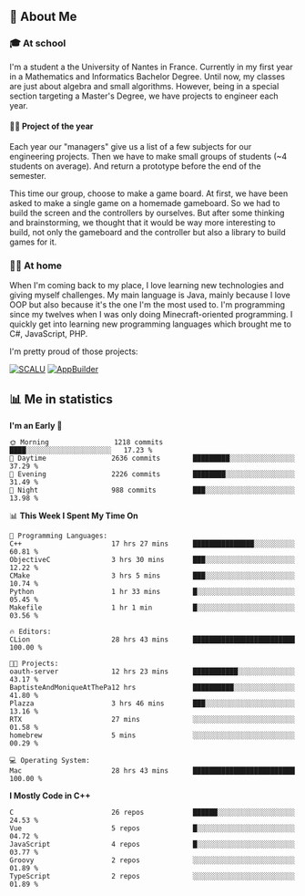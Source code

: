 ## 👀 About Me

### 🎓 At school

I'm a student a the University of Nantes in France. Currently in my first year in a Mathematics and Informatics Bachelor Degree. Until now, my classes are just about algebra and small algorithms. However, being in a special section targeting a Master's Degree, we have projects to engineer each year. 

#### 🔧🔬 Project of the year

Each year our "managers" give us a list of a few subjects for our engineering projects. Then we have to make small groups of students (~4 students on average). And return a prototype before the end of the semester.

This time our group, choose to make a game board. At first, we have been asked to make a single game on a homemade gameboard. So we had to build the screen and the controllers by ourselves. 
But after some thinking and brainstorming, we thought that it would be way more interesting to build, not only the gameboard and the controller but also a library to build games for it.

### 👨‍💻 At home

When I'm coming back to my place, I love learning new technologies and giving myself challenges. My main language is Java, mainly because I love OOP but also because it's the one I'm the most used to. I'm programming since my twelves when I was only doing Minecraft-oriented programming.  I quickly get into learning new programming languages which brought me to C#, JavaScript, PHP. 

I'm pretty proud of those projects:

[![SCALU](https://github-readme-stats.vercel.app/api/pin?username=renardfute&repo=SCALU)](https://github.com/renardfute/scalu)
[![AppBuilder](https://github-readme-stats.vercel.app/api/pin?username=pulsedev2&repo=AppBuilder)](https://github.com/pulsedev2/AppBuilder)

## 📊 Me in statistics
<!--START_SECTION:waka-->
**I'm an Early 🐤** 

```text
🌞 Morning                1218 commits        ████░░░░░░░░░░░░░░░░░░░░░   17.23 % 
🌆 Daytime                2636 commits        █████████░░░░░░░░░░░░░░░░   37.29 % 
🌃 Evening                2226 commits        ████████░░░░░░░░░░░░░░░░░   31.49 % 
🌙 Night                  988 commits         ███░░░░░░░░░░░░░░░░░░░░░░   13.98 % 
```


📊 **This Week I Spent My Time On** 

```text
💬 Programming Languages: 
C++                      17 hrs 27 mins      ███████████████░░░░░░░░░░   60.81 % 
ObjectiveC               3 hrs 30 mins       ███░░░░░░░░░░░░░░░░░░░░░░   12.22 % 
CMake                    3 hrs 5 mins        ███░░░░░░░░░░░░░░░░░░░░░░   10.74 % 
Python                   1 hr 33 mins        █░░░░░░░░░░░░░░░░░░░░░░░░   05.45 % 
Makefile                 1 hr 1 min          █░░░░░░░░░░░░░░░░░░░░░░░░   03.56 % 

🔥 Editors: 
CLion                    28 hrs 43 mins      █████████████████████████   100.00 % 

🐱‍💻 Projects: 
oauth-server             12 hrs 23 mins      ███████████░░░░░░░░░░░░░░   43.17 % 
BaptisteAndMoniqueAtThePa12 hrs              ██████████░░░░░░░░░░░░░░░   41.80 % 
Plazza                   3 hrs 46 mins       ███░░░░░░░░░░░░░░░░░░░░░░   13.16 % 
RTX                      27 mins             ░░░░░░░░░░░░░░░░░░░░░░░░░   01.58 % 
homebrew                 5 mins              ░░░░░░░░░░░░░░░░░░░░░░░░░   00.29 % 

💻 Operating System: 
Mac                      28 hrs 43 mins      █████████████████████████   100.00 % 
```

**I Mostly Code in C++** 

```text
C                        26 repos            ██████░░░░░░░░░░░░░░░░░░░   24.53 % 
Vue                      5 repos             █░░░░░░░░░░░░░░░░░░░░░░░░   04.72 % 
JavaScript               4 repos             █░░░░░░░░░░░░░░░░░░░░░░░░   03.77 % 
Groovy                   2 repos             ░░░░░░░░░░░░░░░░░░░░░░░░░   01.89 % 
TypeScript               2 repos             ░░░░░░░░░░░░░░░░░░░░░░░░░   01.89 % 
```




<!--END_SECTION:waka-->
